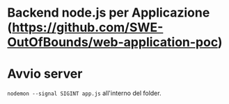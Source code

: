 # Backend node.js per Applicazione (https://github.com/SWE-OutOfBounds/web-application-poc)

# Avvio server

`nodemon --signal SIGINT app.js` all'interno del folder.